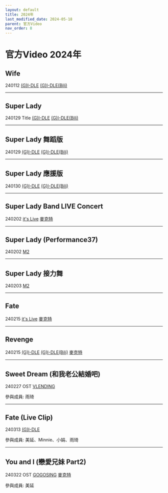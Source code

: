 ```yaml
---
layout: default
title: 2024年
last_modified_date: 2024-05-18
parent: 官方Video
nav_order: 8
---
```


# 官方Video 2024年

## Wife

240112 [(G)I-DLE](https://www.youtube.com/watch?v=baaNwRAhHBo) [(G)I-DLE(Bili)](https://www.bilibili.com/video/BV1TN4y1H7v7)

---

## Super Lady

240129 Title [(G)I-DLE](https://www.youtube.com/watch?v=6f3RzjXPQwA) [(G)I-DLE(Bili)](https://www.bilibili.com/video/BV1Ya4y187sC)

---

## Super Lady 舞蹈版

240129 [(G)I-DLE](https://www.youtube.com/watch?v=IIgWfz6FTSM) [(G)I-DLE(Bili)](https://www.bilibili.com/video/BV1M5411C7zp)

---

## Super Lady 應援版

240130 [(G)I-DLE](https://www.youtube.com/watch?v=YP1NyGaa4uU) [(G)I-DLE(Bili)](https://www.bilibili.com/video/BV1RB421678K)

---

## Super Lady Band LIVE Concert

240202 [it's Live](https://www.youtube.com/watch?v=EDZ5qX-pTWk) [麥克特](https://www.bilibili.com/video/BV1a2421w7vp)

---

## Super Lady (Performance37)

240202 [M2](https://www.youtube.com/watch?v=ZIRhmDkjoXM)

---

## Super Lady 接力舞

240203 [M2](https://www.youtube.com/watch?v=qDR2PWuWcMA)

---

## Fate

240215 [it's Live](https://www.youtube.com/watch?v=JIMr1p-P_ms) [麥克特](https://www.bilibili.com/video/BV1k4421F746)

---

## Revenge

240215 [(G)I-DLE](https://www.youtube.com/watch?v=KAymeaEyPr8) [(G)I-DLE(Bili)](https://www.bilibili.com/video/BV1LS421K7uc) [麥克特](https://www.bilibili.com/video/BV1fS421N7sM)

---

## Sweet Dream (和我老公結婚吧)

240227 OST [VLENDING](https://www.youtube.com/watch?v=RwmNUJFSX2E)

參與成員: 雨琦

---

## Fate (Live Clip)

240313 [(G)I-DLE](https://www.youtube.com/watch?v=ATK7gAaZTOM)

參與成員: 美延、Minnie、小娟、雨琦

---

## You and I (戀愛兄妹 Part2)

240322 OST [GOGOSING](https://www.youtube.com/watch?v=wFikxHi9WO0) [麥克特](https://www.bilibili.com/video/BV1oZ42147wZ)

參與成員: 美延
